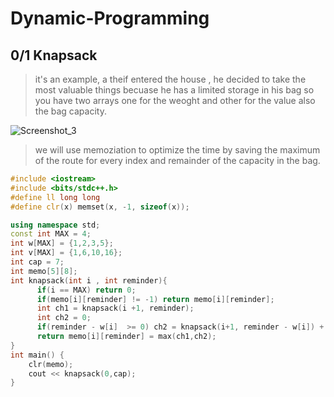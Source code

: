 # Dynamic-Programming
## 0/1 Knapsack

> it's an example, a theif entered the house , he decided to take the most valuable things becuase he has a limited storage in his bag so you have two arrays one for the weoght and other for the value also the bag capacity.
 
![Screenshot_3](https://user-images.githubusercontent.com/60802724/200031172-2a596480-3d14-4950-b87d-b38f85b2f6ae.png)

> we will use memoziation to optimize the time by saving the maximum of the route for every index and remainder of the capacity in the bag.
```cpp
#include <iostream>
#include <bits/stdc++.h>
#define ll long long
#define clr(x) memset(x, -1, sizeof(x));

using namespace std;
const int MAX = 4;
int w[MAX] = {1,2,3,5};
int v[MAX] = {1,6,10,16};
int cap = 7;
int memo[5][8];
int knapsack(int i , int reminder){
      if(i == MAX) return 0;
      if(memo[i][reminder] != -1) return memo[i][reminder];
      int ch1 = knapsack(i +1, reminder);
      int ch2 = 0;
      if(reminder - w[i]  >= 0) ch2 = knapsack(i+1, reminder - w[i]) + v[i];
      return memo[i][reminder] = max(ch1,ch2);
}
int main() {
    clr(memo);
    cout << knapsack(0,cap);
}

```
<!---
SORVER/SORVER is a ✨ special ✨ repository because its `README.md` (this file) appears on your GitHub profile.
You can click the Preview link to take a look at your changes.
--->
